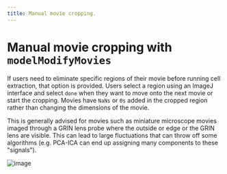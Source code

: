 ```yaml
---
title: Manual movie cropping.
---
```


# Manual movie cropping with `modelModifyMovies`

If users need to eliminate specific regions of their movie before running cell extraction, that option is provided. Users select a region using an ImageJ interface and select `done` when they want to move onto the next movie or start the cropping. Movies have `NaNs` or `0s` added in the cropped region rather than changing the dimensions of the movie.

This is generally advised for movies such as miniature microscope movies imaged through a GRIN lens probe where the outside or edge or the GRIN lens are visible. This can lead to large fluctuations that can throw off some algorithms (e.g. PCA-ICA can end up assigning many components to these "signals").

![image](https://user-images.githubusercontent.com/5241605/49829899-8f627d00-fd44-11e8-96fb-2e909b4f0d78.png)

<!-- ****************************************** -->
